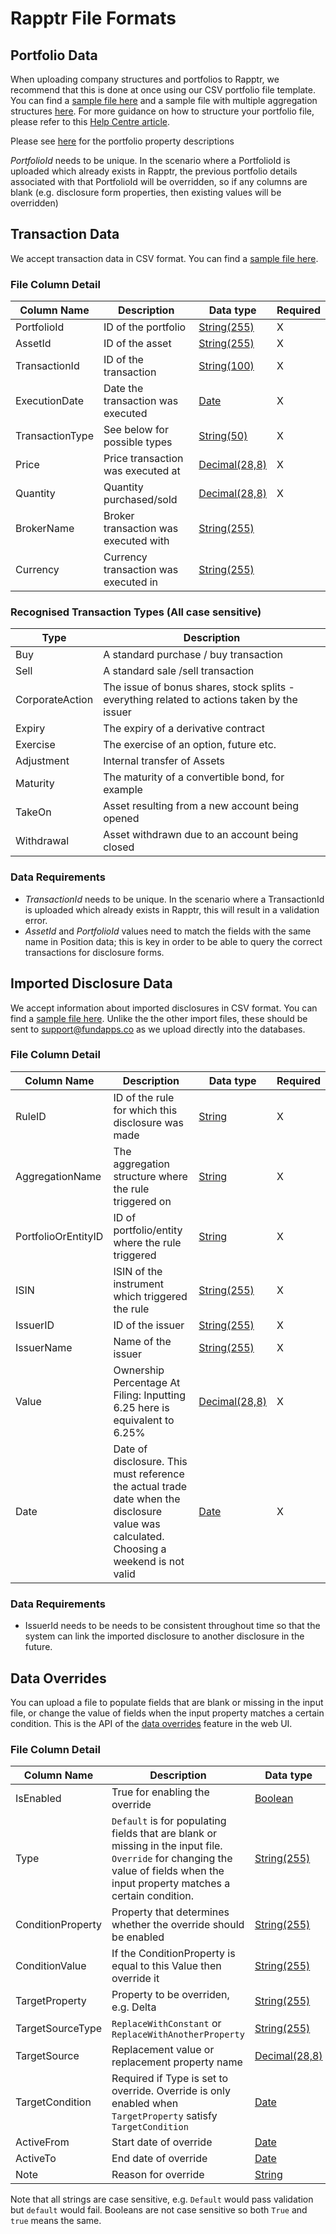 # Rapptr File Formats

## Portfolio Data

When uploading company structures and portfolios to Rapptr, we recommend that this is done at once using our CSV portfolio file template. You can find a [sample file here](https://github.com/fundapps/api-examples/blob/main/Sample-ImportFiles/Portfolios.csv) and a sample file with multiple aggregation structures [here](https://github.com/fundapps/api-examples/blob/main/Sample-ImportFiles/PortfoliosMultipleAggregationStructures.csv). For more guidance on how to structure your portfolio file, please refer to this [Help Centre article](https://fundapps.zendesk.com/hc/en-us/articles/210134023-Portfolio-File).

Please see [here](http://docs.fundapps.co/disclosureProperties.html#portfolioProperties) for the portfolio property descriptions

_PortfolioId_ needs to be unique. In the scenario where a PortfolioId is uploaded which already exists in Rapptr, the previous portfolio details associated with that PortfolioId will be overridden, so if any columns are blank (e.g. disclosure form properties, then existing values will be overridden)

## Transaction Data

We accept transaction data in CSV format. You can find a [sample file here](Transactions.csv).

### File Column Detail

| Column Name     | Description                          | Data type                                                            | Required |
| --------------- | ------------------------------------ | -------------------------------------------------------------------- | -------- |
| PortfolioId     | ID of the portfolio                  | [String(255)](https://github.com/fundapps/api-examples#data-types)   | X        |
| AssetId         | ID of the asset                      | [String(255)](https://github.com/fundapps/api-examples#data-types)   | X        |
| TransactionId   | ID of the transaction                | [String(100)](https://github.com/fundapps/api-examples#data-types)   | X        |
| ExecutionDate   | Date the transaction was executed    | [Date](https://github.com/fundapps/api-examples#data-types)          | X        |
| TransactionType | See below for possible types         | [String(50)](https://github.com/fundapps/api-examples#data-types)    | X        |
| Price           | Price transaction was executed at    | [Decimal(28,8)](https://github.com/fundapps/api-examples#data-types) | X        |
| Quantity        | Quantity purchased/sold              | [Decimal(28,8)](https://github.com/fundapps/api-examples#data-types) | X        |
| BrokerName      | Broker transaction was executed with | [String(255)](https://github.com/fundapps/api-examples#data-types)   |
| Currency        | Currency transaction was executed in | [String(255)](https://github.com/fundapps/api-examples#data-types)   |

### Recognised Transaction Types (All case sensitive)

| Type            | Description                                                                                 |
| --------------- | ------------------------------------------------------------------------------------------- |
| Buy             | A standard purchase / buy transaction                                                       |
| Sell            | A standard sale /sell transaction                                                           |
| CorporateAction | The issue of bonus shares, stock splits - everything related to actions taken by the issuer |
| Expiry          | The expiry of a derivative contract                                                         |
| Exercise        | The exercise of an option, future etc.                                                      |
| Adjustment      | Internal transfer of Assets                                                                 |
| Maturity        | The maturity of a convertible bond, for example                                             |
| TakeOn          | Asset resulting from a new account being opened                                             |
| Withdrawal      | Asset withdrawn due to an account being closed                                              |

### Data Requirements

- _TransactionId_ needs to be unique. In the scenario where a TransactionId is uploaded which already exists in Rapptr, this will result in a validation error.
- _AssetId_ and _PortfolioId_ values need to match the fields with the same name in Position data; this is key in order to be able to query the correct transactions for disclosure forms.

## Imported Disclosure Data

We accept information about imported disclosures in CSV format. You can find a [sample file here](https://github.com/fundapps/api-examples/blob/main/Sample-ImportFiles/Imported%20Disclosures.csv). Unlike the the other import files, these should be sent to support@fundapps.co as we upload directly into the databases.

### File Column Detail

| Column Name         | Description                                                                                                                             | Data type                                                            | Required |
| ------------------- | --------------------------------------------------------------------------------------------------------------------------------------- | -------------------------------------------------------------------- | -------- |
| RuleID              | ID of the rule for which this disclosure was made                                                                                       | [String](https://github.com/fundapps/api-examples#data-types)        | X        |
| AggregationName     | The aggregation structure where the rule triggered on                                                                                   | [String](https://github.com/fundapps/api-examples#data-types)        | X        |
| PortfolioOrEntityID | ID of portfolio/entity where the rule triggered                                                                                         | [String](https://github.com/fundapps/api-examples#data-types)        | X        |
| ISIN                | ISIN of the instrument which triggered the rule                                                                                         | [String(255)](https://github.com/fundapps/api-examples#data-types)   | X        |
| IssuerID            | ID of the issuer                                                                                                                        | [String(255)](https://github.com/fundapps/api-examples#data-types)   | X        |
| IssuerName          | Name of the issuer                                                                                                                      | [String(255)](https://github.com/fundapps/api-examples#data-types)   | X        |
| Value               | Ownership Percentage At Filing: Inputting 6.25 here is equivalent to 6.25%                                                              | [Decimal(28,8)](https://github.com/fundapps/api-examples#data-types) | X        |
| Date                | Date of disclosure. This must reference the actual trade date when the disclosure value was calculated. Choosing a weekend is not valid | [Date](https://github.com/fundapps/api-examples#data-types)          | X        |

### Data Requirements

- IssuerId needs to be needs to be consistent throughout time so that the system can link the imported disclosure to another disclosure in the future.

## Data Overrides
You can upload a file to populate fields that are blank or missing in the input file, or change the value of fields when the input property matches a certain condition.
This is the API of the [data overrides](https://fundapps.zendesk.com/hc/en-us/articles/201042883-Creating-Data-Overrides) feature in the web UI.

### File Column Detail

Column Name               | Description                                                                                                                             | Data type                                                             
--------------------------|-----------------------------------------------------------------------------------------------------------------------------------------|----------------------------------------------------------------------
IsEnabled                 | True for enabling the override                                                              | [Boolean](https://github.com/fundapps/api-examples#data-types)
Type                      | `Default` is for populating fields that are blank or missing in the input file. <br> `Override` for changing the value of fields when the input property matches a certain condition. | [String(255)](https://github.com/fundapps/api-examples#data-types)
ConditionProperty         | Property that determines whether the override should be enabled | [String(255)](https://github.com/fundapps/api-examples#data-types)
ConditionValue            | If the ConditionProperty is equal to this Value then override it | [String(255)](https://github.com/fundapps/api-examples#data-types)
TargetProperty            | Property to be overriden, e.g. Delta | [String(255)](https://github.com/fundapps/api-examples#data-types)   
TargetSourceType          | `ReplaceWithConstant` or `ReplaceWithAnotherProperty` | [String(255)](https://github.com/fundapps/api-examples#data-types) 
TargetSource              | Replacement value or replacement property name | [Decimal(28,8)](https://github.com/fundapps/api-examples#data-types) 
TargetCondition           | Required if Type is set to override. Override is only enabled when `TargetProperty` satisfy `TargetCondition` | [Date](https://github.com/fundapps/api-examples#data-types)   
ActiveFrom                | Start date of override | [Date](https://github.com/fundapps/api-examples#data-types) 
ActiveTo                  | End date of override | [Date](https://github.com/fundapps/api-examples#data-types)
Note                      | Reason for override | [String](https://github.com/fundapps/api-examples#data-types) 

Note that all strings are case sensitive, e.g. `Default` would pass validation but `default` would fail. Booleans are not case sensitive so both `True` and `true` means the same.

